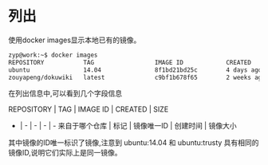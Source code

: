 # 列出

使用docker images显示本地已有的镜像。

```bash
zyp@work:~$ docker images 
REPOSITORY           TAG                 IMAGE ID            CREATED             SIZE
ubuntu               14.04               8f1bd21bd25c        4 days ago          188 MB
zouyapeng/dokuwiki   latest              c9bf1b678f65        2 weeks ago         266.1 MB
```

在列出信息中,可以看到几个字段信息

REPOSITORY | TAG | IMAGE ID | CREATED | SIZE
- | - | - | - | - 
来自于哪个仓库 | 标记 | 镜像唯一ID | 创建时间 | 镜像大小 

其中镜像的ID唯一标识了镜像,注意到 ubuntu:14.04 和 ubuntu:trusty 具有相同的镜像ID,说明它们实际上是同一镜像。